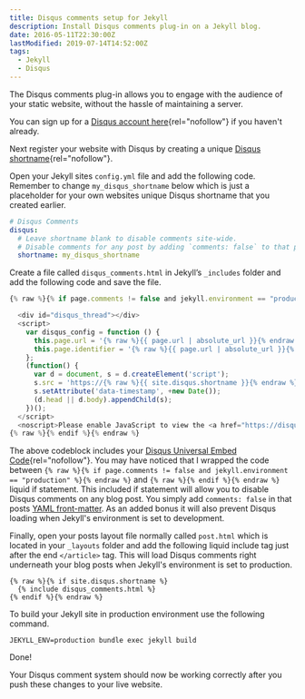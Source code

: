 ```yaml
---
title: Disqus comments setup for Jekyll
description: Install Disqus comments plug-in on a Jekyll blog.
date: 2016-05-11T22:30:00Z
lastModified: 2019-07-14T14:52:00Z
tags:
  - Jekyll
  - Disqus
---
```


The Disqus comments plug-in allows you to engage with the audience of your static website, without the hassle of maintaining a server.

You can sign up for a [Disqus account here](https://disqus.com){rel="nofollow"} if you haven't already.

Next register your website with Disqus by creating a unique [Disqus shortname](https://help.disqus.com/installation/whats-a-shortname){rel="nofollow"}.

Open your Jekyll sites `config.yml` file and add the following code. Remember to change `my_disqus_shortname` below which is just a placeholder for your own websites unique Disqus shortname that you created earlier.

```yaml
# Disqus Comments
disqus:
  # Leave shortname blank to disable comments site-wide.
  # Disable comments for any post by adding `comments: false` to that post's YAML Front Matter.
  shortname: my_disqus_shortname
```

Create a file called `disqus_comments.html` in Jekyll’s `_includes` folder and add the following code and save the file.

```js
{% raw %}{% if page.comments != false and jekyll.environment == "production" %}{% endraw %}

  <div id="disqus_thread"></div>
  <script>
    var disqus_config = function () {
      this.page.url = '{% raw %}{{ page.url | absolute_url }}{% endraw %}';
      this.page.identifier = '{% raw %}{{ page.url | absolute_url }}{% endraw %}';
    };
    (function() {
      var d = document, s = d.createElement('script');
      s.src = 'https://{% raw %}{{ site.disqus.shortname }}{% endraw %}.disqus.com/embed.js';
      s.setAttribute('data-timestamp', +new Date());
      (d.head || d.body).appendChild(s);
    })();
  </script>
  <noscript>Please enable JavaScript to view the <a href="https://disqus.com/?ref_noscript" rel="nofollow">comments powered by Disqus.</a></noscript>
{% raw %}{% endif %}{% endraw %}
```

The above codeblock includes your [ Disqus Universal Embed Code](https://disqus.com/admin/universalcode/){rel="nofollow"}. You may have noticed that I wrapped the code between `{% raw %}{% if page.comments != false and jekyll.environment == "production" %}{% endraw %}` and `{% raw %}{% endif %}{% endraw %}` liquid if statement. This included if statement will allow you to disable Disqus comments on any blog post. You simply add `comments: false` in that posts [YAML front-matter](https://jekyllrb.com/docs/frontmatter/). As an added bonus it will also prevent Disqus loading when Jekyll's environment is set to development.

Finally, open your posts layout file normally called `post.html` which is located in your `_layouts` folder and add the following liquid include tag just after the end `</article>` tag. This will load Disqus comments right underneath your blog posts when Jekyll's environment is set to production.

```liquid
{% raw %}{% if site.disqus.shortname %}
  {% include disqus_comments.html %}
{% endif %}{% endraw %}
```

To build your Jekyll site in production environment use the following command.

```shell
JEKYLL_ENV=production bundle exec jekyll build
```

Done!

Your Disqus comment system should now be working correctly after you push these changes to your live website.
